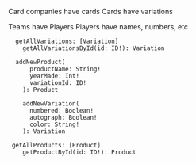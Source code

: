Card companies have cards
Cards have variations

Teams have Players
Players have names, numbers, etc

``````
  getAllVariations: [Variation]
    getAllVariationsById(id: ID!): Variation
``````

``````
  addNewProduct(
      productName: String!
      yearMade: Int!
      variationId: ID!
    ): Product
``````

``````
    addNewVariation(
      numbered: Boolean!
      autograph: Boolean!
      color: String!
    ): Variation
``````

``````
 getAllProducts: [Product]
    getProductById(id: ID!): Product
``````